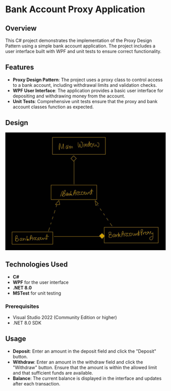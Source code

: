 # Bank Account Proxy Application

## Overview
This C# project demonstrates the implementation of the Proxy Design Pattern using a simple bank account application. The project includes a user interface built with WPF and unit tests to ensure correct functionality.

## Features
- **Proxy Design Pattern**: The project uses a proxy class to control access to a bank account, including withdrawal limits and validation checks.
- **WPF User Interface**: The application provides a basic user interface for depositing and withdrawing money from the account.
- **Unit Tests**: Comprehensive unit tests ensure that the proxy and bank account classes function as expected.

## Design

![UML Diagram](Images/uml_proxyapp.jpg)

## Technologies Used
- **C#**
- **WPF** for the user interface
- **.NET 8.0**
- **MSTest** for unit testing

### Prerequisites
- Visual Studio 2022 (Community Edition or higher)
- .NET 8.0 SDK

## Usage
- **Deposit**: Enter an amount in the deposit field and click the "Deposit" button.
- **Withdraw**: Enter an amount in the withdraw field and click the "Withdraw" button. Ensure that the amount is within the allowed limit and that sufficient funds are available.
- **Balance**: The current balance is displayed in the interface and updates after each transaction.
